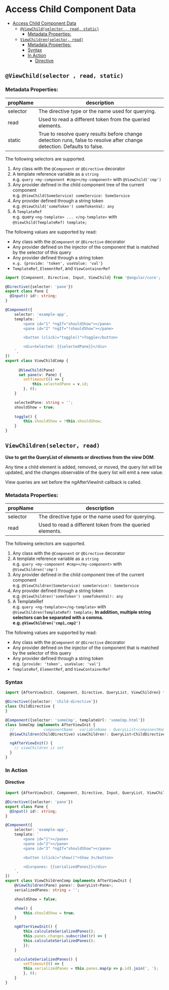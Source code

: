 # Access Child Component Data 

- [Access Child Component Data](#access-child-component-data)
  - [`@ViewChild(selector , read, static)`](#viewchildselector--read-static)
    - [Metadata Properties:](#metadata-properties)
  - [`ViewChildren(selector, read)`](#viewchildrenselector-read)
    - [Metadata Properties:](#metadata-properties-1)
    - [Syntax](#syntax)
    - [In Action](#in-action)
      - [Directive](#directive)

## `@ViewChild(selector , read, static)`

### Metadata Properties:

| propName | description |
| -------- | ----------- |
| selector | The directive type or the name used for querying.
| read     | Used to read a different token from the queried elements.
| static   | True to resolve query results before change detection runs, false to resolve after change detection. Defaults to false.

The following selectors are supported.

1. Any class with the `@Component` or `@Directive` decorator
2. A template reference variable as a `string`  
e.g. `query <my-component #cmp></my-component>` with `@ViewChild('cmp')`
3. Any provider defined in the child component tree of the current component  
e.g. `@ViewChild(SomeService) someService: SomeService`
4.  Any provider defined through a string token  
e.g. `@ViewChild('someToken') someTokenVal: any`
5. A `TemplateRef`  
e.g. query `<ng-template> ... </ng-template>` with `@ViewChild(TemplateRef) template;`

The following values are supported by read:
- Any class with the `@Component` or `@Directive` decorator
- Any provider defined on the injector of the component that is matched by the selector of this query
- Any provider defined through a string token  
`e.g. {provide: 'token', useValue: 'val'}`
- `TemplateRef`, `ElementRef`, and `ViewContainerRef`

```typescript 
import {Component, Directive, Input, ViewChild} from '@angular/core';

@Directive({selector: 'pane'})
export class Pane {
  @Input() id!: string;
}

@Component({
    selector: 'example-app',
    template: `
        <pane id="1" *ngIf="shouldShow"></pane>
        <pane id="2" *ngIf="!shouldShow"></pane>

        <button (click)="toggle()">Toggle</button>

        <div>Selected: {{selectedPane}}</div>
    `,
})
export class ViewChildComp {
      
      @ViewChild(Pane)
      set pane(v: Pane) {
        setTimeout(() => {
            this.selectedPane = v.id;
        }, 0);
    }

    selectedPane: string = '';
    shouldShow = true;
    
    toggle() {
        this.shouldShow = !this.shouldShow;
    }
}
```

## `ViewChildren(selector, read)`

**Use to get the QueryList of elements or directives from the view DOM**. 

Any time a child element is added, removed, or moved, the query list will be updated, and the changes observable of the query list will emit a new value.

View queries are set before the ngAfterViewInit callback is called.

### Metadata Properties:

| propName | description |
| -------  | ----------- |
| selector | The directive type or the name used for querying. |
|  read    | Used to read a different token from the queried elements.|

The following selectors are supported.

1. Any class with the `@Component` or `@Directive` decorator
2. A template reference variable as a `string`  
e.g. `query <my-component #cmp></my-component>` with `@ViewChildren('cmp')`
3. Any provider defined in the child component tree of the current component  
e.g. `@ViewChildren(SomeService) someService!: SomeService`
4.  Any provider defined through a string token  
e.g. `@ViewChildren('someToken') someTokenVal!: any`
5. A TemplateRef  
e.g. `query <ng-template></ng-template>` with `@ViewChildren(TemplateRef) template;`
**In addition, multiple string selectors can be separated with a comma.**   
**e.g. `@ViewChildren('cmp1,cmp2')`**

The following values are supported by read:
- Any class with the `@Component` or `@Directive` decorator
- Any provider defined on the injector of the component that is matched by the selector of this query
- Any provider defined through a string token   
e.g. `{provide: 'token', useValue: 'val'}`
- `TemplateRef`, `ElementRef`, and `ViewContainerRef`

### Syntax

```typescript
import {AfterViewInit, Component, Directive, QueryList, ViewChildren} from '@angular/core';

@Directive({selector: 'child-directive'})
class ChildDirective {
}

@Component({selector: 'someCmp', templateUrl: 'someCmp.html'})
class SomeCmp implements AfterViewInit {
  //             componentName   variableName : QueryLList<componentName>
  @ViewChildren(ChildDirective) viewChildren!: QueryList<ChildDirective>;

  ngAfterViewInit() {
    // viewChildren is set
  }
}
```

### In Action 


#### Directive

```typescript
import {AfterViewInit, Component, Directive, Input, QueryList, ViewChildren} from '@angular/core';

@Directive({selector: 'pane'})
export class Pane {
  @Input() id!: string;
}

@Component({
    selector: 'example-app',
    template: `
        <pane id="1"></pane>
        <pane id="2"></pane>
        <pane id="3" *ngIf="shouldShow"></pane>

        <button (click)="show()">Show 3</button>

        <div>panes: {{serializedPanes}}</div>
    `,
})
export class ViewChildrenComp implements AfterViewInit {
    @ViewChildren(Pane) panes!: QueryList<Pane>;
    serializedPanes: string = '';

    shouldShow = false;

    show() {
        this.shouldShow = true;
    }

    ngAfterViewInit() {
        this.calculateSerializedPanes();
        this.panes.changes.subscribe((r) => {
        this.calculateSerializedPanes();
        });
    }

    calculateSerializedPanes() {
        setTimeout(() => {
        this.serializedPanes = this.panes.map(p => p.id).join(', ');
        }, 0);
    }
}
```
